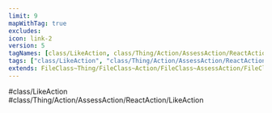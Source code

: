 ```yaml
---
limit: 9
mapWithTag: true
excludes:
icon: link-2
version: 5
tagNames: [class/LikeAction, class/Thing/Action/AssessAction/ReactAction/LikeAction, schema-org/LikeAction]
tags: ["class/LikeAction", "class/Thing/Action/AssessAction/ReactAction/LikeAction"]
extends: FileClass~Thing/FileClass~Action/FileClass~AssessAction/FileClass~ReactAction
---
```


#class/LikeAction
#class/Thing/Action/AssessAction/ReactAction/LikeAction


